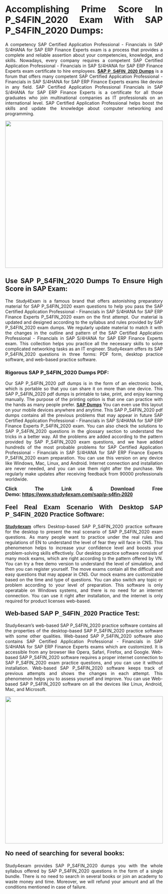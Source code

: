 <h1 style="text-align: justify;"><strong>Accomplishing Prime Score In P_S4FIN_2020 Exam With SAP P_S4FIN_2020 Dumps:</strong></h1>

<p style="text-align: justify;">A competency SAP Certified Application Professional - Financials in SAP S/4HANA for SAP ERP Finance Experts exam is a process that provides a complete and reliable assertion about your competencies, knowledge, and skills. Nowadays, every company requires a competent SAP Certified Application Professional - Financials in SAP S/4HANA for SAP ERP Finance Experts exam certificate to hire employees. <a href="https://www.study4exam.com/sap/p-s4fin-2020-valid-dumps"><strong>SAP <span style="font-family:Verdana,Geneva,sans-serif;">P_S4FIN_2020 Dumps</span></strong></a> is a forum that offers many competent SAP Certified Application Professional - Financials in SAP S/4HANA for SAP ERP Finance Experts exams like devise in any field. SAP Certified Application Professional Financials in SAP S/4HANA for SAP ERP Finance Experts is a certificate for all those graduates who join multinational companies as IT professionals on an international level. SAP Certified Application Professional helps boost the skills and update the knowledge about computer networking and programming.</p>

<p style="text-align: justify;"><a href="https://www.study4exam.com/sap/p-s4fin-2020"><img alt="" src="https://lh3.googleusercontent.com/pw/AL9nZEVlv7Ske_7_4HBAyUdTuN-7WvZcN6USfD6boPasgRTsSOgYJDiupUICTUV6X1uu6AGge2hWciDKxhKOVo3NFQUTTQUskCQl05KIpPWzKoMrqE_mCRGOXTps-Wcp07HSL0DIbWWBcBIFUI3Ea8n_KHg=w1659-h933-no" style="width: 100%; height: 470px;" /></a></p>

<h2 style="text-align: justify;"><strong>Use SAP P_S4FIN_2020 Dumps To Ensure High Score in SAP Exam:</strong></h2>

<p style="text-align: justify;">The <span style="font-family:Lucida Sans Unicode,Lucida Grande,sans-serif;">Study4Exam</span> is a famous brand that offers astonishing preparatory material for SAP P_S4FIN_2020 exam questions to help you pass the SAP Certified Application Professional - Financials in SAP S/4HANA for SAP ERP Finance Experts P_S4FIN_2020 exam on the first attempt. Our material is updated and designed according to the syllabus and rules provided by SAP P_S4FIN_2020 exam dumps. We regularly update material to match it with the changes in the outline and pattern of the SAP Certified Application Professional - Financials in SAP S/4HANA for SAP ERP Finance Experts exam. This collection helps you practice all the necessary skills to solve complicated networking tasks as an IT engineer. Study4exam offers its SAP P_S4FIN_2020 questions in three forms: PDF form, desktop practice software, and web-based practice software. </p>

<h3 style="text-align: justify;"><strong>Rigorous SAP P_S4FIN_2020 Dumps PDF:</strong></h3>

<p style="text-align: justify;">Our SAP P_S4FIN_2020 pdf dumps is in the form of an electronic book, which is portable so that you can share it on more than one device. This SAP P_S4FIN_2020 pdf dumps is printable to take, print, and enjoy learning manually. The purpose of the printing option is that one can practice with the hands as many people prefer. <a href="https://www.study4exam.com/sap-exams"><span style="font-family:Lucida Sans Unicode,Lucida Grande,sans-serif;"><strong>SAP Dumps</strong></span></a> You can even use this layout on your mobile devices anywhere and anytime. This SAP P_S4FIN_2020 pdf dumps contains all the previous problems that may appear in future SAP Certified Application Professional - Financials in SAP S/4HANA for SAP ERP Finance Experts P_S4FIN_2020 exam. You can also check the solutions to SAP P_S4FIN_2020 questions in the glossary section to understand the tricks in a better way. All the problems are added according to the pattern provided by SAP P_S4FIN_2020 exam questions, and we have added hundreds of the most probable problems for SAP Certified Application Professional - Financials in SAP S/4HANA for SAP ERP Finance Experts P_S4FIN_2020 exam preparation. You can use this version on any device like Windows, Mac, Linux, and Android. Internet connection and installation are never needed, and you can use them right after the purchase. We regularly make updates after receiving feedback from 90000 professionals worldwide.</p>

<p style="text-align: justify;"><span style="font-family:Lucida Sans Unicode,Lucida Grande,sans-serif;"><strong><span style="font-size:16px;">Click The Link & Download Free Demo:</span></strong></span> <strong><span style="font-family:Lucida Sans Unicode,Lucida Grande,sans-serif;"><span style="font-size:16px;"><a href="https://www.study4exam.com/sap/p-s4fin-2020">https://www.study4exam.com/sap/p-s4fin-2020</a></span></span></strong></p>

<h4 style="text-align: justify;"><strong><span style="font-family:Lucida Sans Unicode,Lucida Grande,sans-serif;"><span style="font-size:20px;">Feel Real Exam Scenario With Desktop SAP P_S4FIN_2020 Practice Software:</span></span></strong></h4>

<p style="text-align: justify;"><a href="https://www.study4exam.com/"><span style="font-family:Verdana,Geneva,sans-serif;"><strong>Study4exam</strong></span></a> offers Desktop-based SAP P_S4FIN_2020 practice software for the desktop to present the real scenario of SAP P_S4FIN_2020 exam questions. As many people want to practice under the real rules and regulations of EN to understand the level of fear they will face in CNS. This phenomenon helps to increase your confidence level and boosts your problem-solving skills effectively. Our desktop practice software consists of many mock exams, which are right according to the pattern offered by VN. You can try a free demo version to understand the level of simulation, and then you can register yourself. The move exams contain all the difficult and easy questions that may appear in CNS. Our mock exams are customizable based on the time and type of questions. You can also switch any topic or problem according to your level of preparation. This software is only operatable on Windows systems, and there is no need for an internet connection. You can use it right after installation, and the internet is only required for product licenses web-based. </p>

<h4 style="text-align: justify;"><span style="font-family:Lucida Sans Unicode,Lucida Grande,sans-serif;"><strong><span style="font-size:20px;">Web-based SAP P_S4FIN_2020 Practice Test:</span></strong></span></h4>

<p style="text-align: justify;">Study4exam’s web-based SAP P_S4FIN_2020 practice software contains all the properties of the desktop-based SAP P_S4FIN_2020 practice software with some other qualities. Web-based SAP P_S4FIN_2020 software also contains SAP Certified Application Professional - Financials in SAP S/4HANA for SAP ERP Finance Experts exams which are customized. It is accessible from any browser like Opera, Safari, Firefox, and Google. Web-based SAP P_S4FIN_2020 software requires a proper internet connection to SAP P_S4FIN_2020 exam practice questions, and you can use it without installation. Web-based SAP P_S4FIN_2020 software keeps track of previous attempts and shows the changes in each attempt. This phenomenon helps you to assess yourself and improve. You can use Web-based SAP P_S4FIN_2020 software on all the devices like Linux, Android, Mac, and Microsoft.</p>

<p style="text-align: center;"><a href="https://www.study4exam.com/sap/p-s4fin-2020"><img alt="" src="https://lh3.googleusercontent.com/pw/AL9nZEUUSkRyvc4gudeH81RsLWSZLUIhDbbix90UQ4Nknl42MiPXhE2WvgE6ynXQK8mQ23j1q8BlcR3zkz-sugUKDhmp-cvdF7FN6gsDIAW958mBJ52F35JmoMau5RsT1NIRYA6usGyWQMtl6sjcUF3Hd-w=w1659-h933-no" style="width: 100%; height: 470px;" /></a></p>

<h4 style="text-align: justify;"><span style="font-family:Lucida Sans Unicode,Lucida Grande,sans-serif;"><strong><span style="font-size:20px;">No need of searching for several books:</span></strong></span></h4>

<p style="text-align: justify;">Study4exam provides SAP P_S4FIN_2020 dumps you with the whole syllabus offered by SAP P_S4FIN_2020 questions in the form of a single bundle. There is no need to search in several books or join an academy to waste money and time. Moreover, we will refund your amount and all the conditions mentioned in case of failure.</p>
